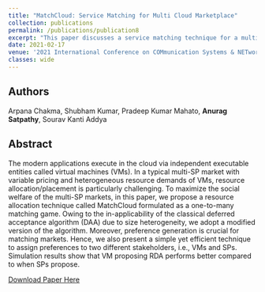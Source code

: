 ```yaml
---
title: "MatchCloud: Service Matching for Multi Cloud Marketplace"
collection: publications
permalink: /publications/publication8
excerpt: "This paper discusses a service matching technique for a multi-cloud marketplace using a revised deferred acceptance algorithm."
date: 2021-02-17
venue: '2021 International Conference on COMmunication Systems & NETworkS (COMSNETS), Bangalore, India'
classes: wide
---
```

## Authors
Arpana Chakma, Shubham Kumar, Pradeep Kumar Mahato, **Anurag Satpathy**, Sourav Kanti Addya

## Abstract
The modern applications execute in the cloud via independent executable entities called virtual machines (VMs). In a typical multi-SP market with variable pricing and heterogeneous resource demands of VMs, resource allocation/placement is particularly challenging. To maximize the social welfare of the multi-SP markets, in this paper, we propose a resource allocation technique called MatchCloud formulated as a one-to-many matching game. Owing to the in-applicability of the classical deferred acceptance algorithm (DAA) due to size heterogeneity, we adopt a modified version of the algorithm. Moreover, preference generation is crucial for matching markets. Hence, we also present a simple yet efficient technique to assign preferences to two different stakeholders, i.e., VMs and SPs. Simulation results show that VM proposing RDA performs better compared to when SPs propose.

[Download Paper Here](https://ieeexplore.ieee.org/abstract/document/9352821)
